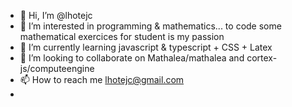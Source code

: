 - 👋 Hi, I’m @lhotejc
- 👀 I’m interested in programming & mathematics... to code some mathematical exercices for student is my passion
- 🌱 I’m currently learning javascript & typescript + CSS + Latex
- 💞️ I’m looking to collaborate on Mathalea/mathalea and cortex-js/computeengine
- 📫 How to reach me lhotejc@gmail.com
- 
<!---
lhotejc/lhotejc is a ✨ special ✨ repository because its `README.md` (this file) appears on your GitHub profile.
You can click the Preview link to take a look at your changes.
--->

